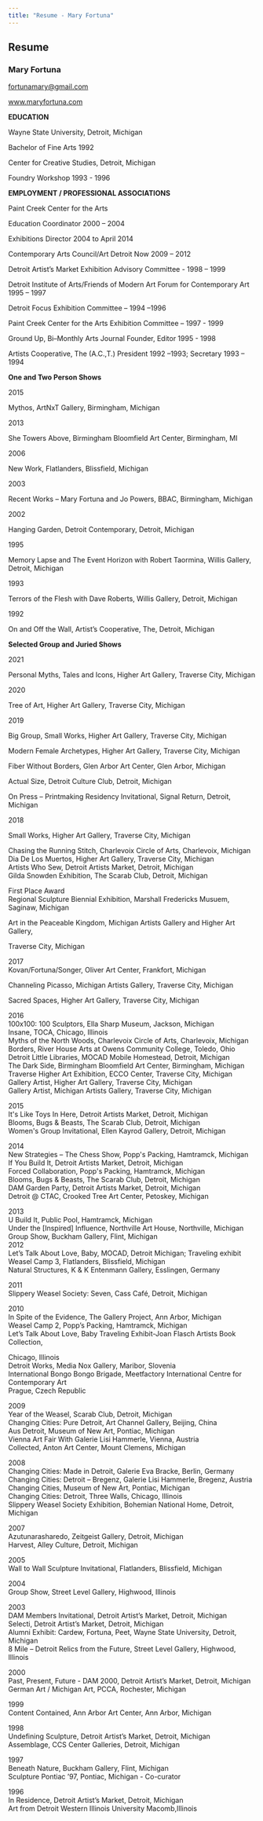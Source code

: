 ```yaml
---
title: "Resume - Mary Fortuna"
---
```

## Resume

### Mary Fortuna

[fortunamary@gmail.com](mailto:fortunamary@gmail.com)

www.maryfortuna.com

  

**EDUCATION**

Wayne State University, Detroit, Michigan

Bachelor of Fine Arts 1992

  

Center for Creative Studies, Detroit, Michigan

Foundry Workshop 1993 - 1996

  

**EMPLOYMENT / PROFESSIONAL ASSOCIATIONS**

  

Paint Creek Center for the Arts

Education Coordinator 2000 – 2004

Exhibitions Director 2004 to April 2014

Contemporary Arts Council/Art Detroit Now 2009 – 2012

Detroit Artist’s Market Exhibition Advisory Committee - 1998 – 1999

Detroit Institute of Arts/Friends of Modern Art Forum for Contemporary Art 1995 – 1997

Detroit Focus Exhibition Committee – 1994 –1996

Paint Creek Center for the Arts Exhibition Committee – 1997 - 1999

Ground Up, Bi–Monthly Arts Journal Founder, Editor 1995 - 1998

Artists Cooperative, The (A.C.,T.) President 1992 –1993; Secretary 1993 – 1994

  

  
**One and Two Person Shows**  
  
2015

Mythos, ArtNxT Gallery, Birmingham, Michigan  
  
2013

She Towers Above, Birmingham Bloomfield Art Center, Birmingham, MI  
  
2006

New Work, Flatlanders, Blissfield, Michigan  
  
2003

Recent Works – Mary Fortuna and Jo Powers, BBAC, Birmingham, Michigan  
  
2002

Hanging Garden, Detroit Contemporary, Detroit, Michigan  
  
1995

Memory Lapse and The Event Horizon with Robert Taormina, Willis Gallery, Detroit, Michigan  
  
1993

Terrors of the Flesh with Dave Roberts, Willis Gallery, Detroit, Michigan  
  
1992

On and Off the Wall, Artist’s Cooperative, The, Detroit, Michigan  
  
  
  

**Selected Group and Juried Shows**

  

2021

Personal Myths, Tales and Icons, Higher Art Gallery, Traverse City, Michigan

  

2020

Tree of Art, Higher Art Gallery, Traverse City, Michigan

  

2019

Big Group, Small Works, Higher Art Gallery, Traverse City, Michigan

Modern Female Archetypes, Higher Art Gallery, Traverse City, Michigan

Fiber Without Borders, Glen Arbor Art Center, Glen Arbor, Michigan

Actual Size, Detroit Culture Club, Detroit, Michigan

On Press – Printmaking Residency Invitational, Signal Return, Detroit, Michigan

  

2018

Small Works, Higher Art Gallery, Traverse City, Michigan

Chasing the Running Stitch, Charlevoix Circle of Arts, Charlevoix, Michigan  
Dia De Los Muertos, Higher Art Gallery, Traverse City, Michigan  
Artists Who Sew, Detroit Artists Market, Detroit, Michigan  
Gilda Snowden Exhibition, The Scarab Club, Detroit, Michigan

First Place Award  
Regional Sculpture Biennial Exhibition, Marshall Fredericks Musuem, Saginaw, Michigan

Art in the Peaceable Kingdom, Michigan Artists Gallery and Higher Art Gallery,

Traverse City, Michigan

  
2017  
Kovan/Fortuna/Songer, Oliver Art Center, Frankfort, Michigan

Channeling Picasso, Michigan Artists Gallery, Traverse City, Michigan

Sacred Spaces, Higher Art Gallery, Traverse City, Michigan  
  
2016  
100x100: 100 Sculptors, Ella Sharp Museum, Jackson, Michigan  
Insane, TOCA, Chicago, Illinois  
Myths of the North Woods, Charlevoix Circle of Arts, Charlevoix, Michigan  
Borders, River House Arts at Owens Community College, Toledo, Ohio  
Detroit Little Libraries, MOCAD Mobile Homestead, Detroit, Michigan  
The Dark Side, Birmingham Bloomfield Art Center, Birmingham, Michigan  
Traverse Higher Art Exhibition, ECCO Center, Traverse City, Michigan  
Gallery Artist, Higher Art Gallery, Traverse City, Michigan  
Gallery Artist, Michigan Artists Gallery, Traverse City, Michigan  
  
2015  
It's Like Toys In Here, Detroit Artists Market, Detroit, Michigan  
Blooms, Bugs & Beasts, The Scarab Club, Detroit, Michigan  
Women's Group Invitational, Ellen Kayrod Gallery, Detroit, Michigan  
  
2014  
New Strategies – The Chess Show, Popp's Packing, Hamtramck, Michigan  
If You Build It, Detroit Artists Market, Detroit, Michigan  
Forced Collaboration, Popp's Packing, Hamtramck, Michigan  
Blooms, Bugs & Beasts, The Scarab Club, Detroit, Michigan  
DAM Garden Party, Detroit Artists Market, Detroit, Michigan  
Detroit @ CTAC, Crooked Tree Art Center, Petoskey, Michigan  
  
2013  
U Build It, Public Pool, Hamtramck, Michigan  
Under the [Inspired] Influence, Northville Art House, Northville, Michigan  
Group Show, Buckham Gallery, Flint, Michigan  
2012  
Let’s Talk About Love, Baby, MOCAD, Detroit Michigan; Traveling exhibit  
Weasel Camp 3, Flatlanders, Blissfield, Michigan  
Natural Structures, K & K Entenmann Gallery, Esslingen, Germany  
  
2011  
Slippery Weasel Society: Seven, Cass Café, Detroit, Michigan  
  
2010  
In Spite of the Evidence, The Gallery Project, Ann Arbor, Michigan  
Weasel Camp 2, Popp’s Packing, Hamtramck, Michigan  
Let’s Talk About Love, Baby Traveling Exhibit-Joan Flasch Artists Book Collection,

Chicago, Illinois  
Detroit Works, Media Nox Gallery, Maribor, Slovenia  
International Bongo Bongo Brigade, Meetfactory International Centre for Contemporary Art  
Prague, Czech Republic  
  
2009  
Year of the Weasel, Scarab Club, Detroit, Michigan  
Changing Cities: Pure Detroit, Art Channel Gallery, Beijing, China  
Aus Detroit, Museum of New Art, Pontiac, Michigan  
Vienna Art Fair With Galerie Lisi Hammerle, Vienna, Austria  
Collected, Anton Art Center, Mount Clemens, Michigan  
  
2008  
Changing Cities: Made in Detroit, Galerie Eva Bracke, Berlin, Germany  
Changing Cities: Detroit – Bregenz, Galerie Lisi Hammerle, Bregenz, Austria  
Changing Cities, Museum of New Art, Pontiac, Michigan  
Changing Cities: Detroit, Three Walls, Chicago, Illinois  
Slippery Weasel Society Exhibition, Bohemian National Home, Detroit, Michigan  
  
2007  
Azutunarasharedo, Zeitgeist Gallery, Detroit, Michigan  
Harvest, Alley Culture, Detroit, Michigan

  

2005  
Wall to Wall Sculpture Invitational, Flatlanders, Blissfield, Michigan  
  
2004  
Group Show, Street Level Gallery, Highwood, Illinois  
  
2003  
DAM Members Invitational, Detroit Artist’s Market, Detroit, Michigan  
Selecti, Detroit Artist’s Market, Detroit, Michigan  
Alumni Exhibit: Cardew, Fortuna, Peet, Wayne State University, Detroit, Michigan  
8 Mile – Detroit Relics from the Future, Street Level Gallery, Highwood, Illinois  
  
2000  
Past, Present, Future - DAM 2000, Detroit Artist’s Market, Detroit, Michigan  
German Art / Michigan Art, PCCA, Rochester, Michigan  
  
1999  
Content Contained, Ann Arbor Art Center, Ann Arbor, Michigan  
  
1998  
Undefining Sculpture, Detroit Artist’s Market, Detroit, Michigan  
Assemblage, CCS Center Galleries, Detroit, Michigan  
  
1997  
Beneath Nature, Buckham Gallery, Flint, Michigan  
Sculpture Pontiac ’97, Pontiac, Michigan - Co-curator  
  
1996  
In Residence, Detroit Artist’s Market, Detroit, Michigan  
Art from Detroit Western Illinois University Macomb,Illinois